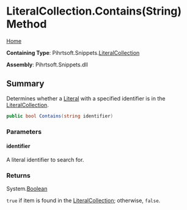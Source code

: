 <a name="_top"></a>

# LiteralCollection\.Contains\(String\) Method

[Home](../../../../README.md#_top)

**Containing Type**: Pihrtsoft\.Snippets\.[LiteralCollection](../README.md#_top)

**Assembly**: Pihrtsoft\.Snippets\.dll

## Summary

Determines whether a [Literal](../../Literal/README.md#_top) with a specified identifier is in the [LiteralCollection](../README.md#_top)\.

```csharp
public bool Contains(string identifier)
```

### Parameters

#### identifier

A literal identifier to search for\.

### Returns

System\.[Boolean](https://docs.microsoft.com/en-us/dotnet/api/system.boolean)

`true` if item is found in the [LiteralCollection](../README.md#_top); otherwise, `false`\.